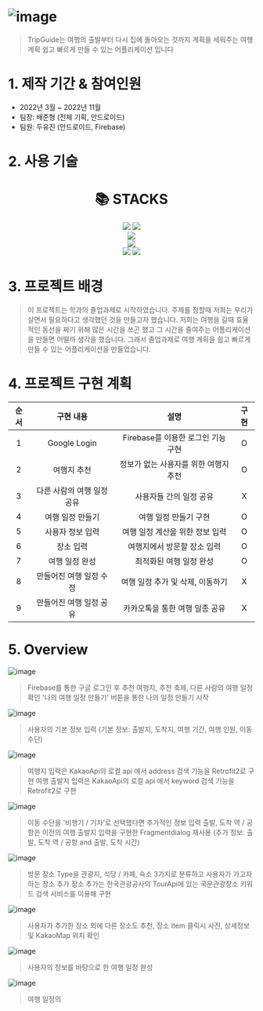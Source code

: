 # ![image](https://user-images.githubusercontent.com/106158445/204071401-74ab78e2-71f6-4674-b436-042846edbea3.png)
> TripGuide는 여행의 출발부터 다시 집에 돌아오는 것까지 계획을 세워주는 여행 계획 쉽고 빠르게 만들 수 있는 어플리케이션 입니다

# 1. 제작 기간 & 참여인원
  * 2022년 3월 ~ 2022년 11월
  * 팀장: 배준형 (전체 기획, 안드로이드)
  * 팀원: 두유진 (안드로이드, Firebase)

# 2. 사용 기술
<div align=center><h1>📚 STACKS</h1></div>

<div align=center> 
  <img src="https://img.shields.io/badge/java-007396?style=for-the-badge&logo=java&logoColor=white"> 
  <img src="https://img.shields.io/badge/kotlin-7F52FF?style=for-the-badge&logo=kotlin&logoColor=white"> 
  <br>
  
  <img src="https://img.shields.io/badge/firebase-FFCA28?style=for-the-badge&logo=firebase&logoColor=white">
  <br>
  
  <img src="https://img.shields.io/badge/android studio-3DDC84?style=for-the-badge&logo=android studio&logoColor=white">
  <br>
  
  <img src="https://img.shields.io/badge/github-181717?style=for-the-badge&logo=github&logoColor=white">
  <img src="https://img.shields.io/badge/git-F05032?style=for-the-badge&logo=git&logoColor=white">
  <br>
</div>

# 3. 프로젝트 배경
> 이 프로젝트는 학과의 졸업과제로 시작하였습니다. 주제를 정할때 저희는 우리가 살면서 필요하다고 생각했던 것을 만들고자 했습니다. 
> 저희는 여행을 갈때 효율적인 동선을 짜기 위해 많은 시간을 쓰곤 했고 그 시간을 줄여주는 어플리케이션을 만들면
> 어떨까 생각을 했습니다. 그래서 졸업과제로 여행 계획을 쉽고 빠르게 만들 수 있는 어플리케이션을 만들었습니다.

# 4. 프로젝트 구현 계획
|순서|구현 내용|설명|구현|
|:---:|:---:|:---:|:---:|
|1|Google Login|Firebase를 이용한 로그인 기능 구현|O|
|2|여행지 추천|정보가 없는 사용자를 위한 여행지 추천|O|
|3|다른 사람의 여행 일정 공유|사용자들 간의 일정 공유|X|
|4|여행 일정 만들기|여행 일정 만들기 구현|O|
|5|사용자 정보 입력|여행 일정 계산을 위한 정보 입력|O|
|6|장소 입력|여행지에서 방문할 장소 입력|O|
|7|여행 일정 완성|최적화된 여행 일정 완성|O|
|8|만들어진 여행 일정 수정|여행 일정 추가 및 삭제, 이동하기|X|
|9|만들어진 여행 일정 공유|카카오톡을 통한 여행 일종 공유|X|

# 5. Overview
![image](https://user-images.githubusercontent.com/106158445/204072551-afd998fa-9a06-431d-bfef-cf5fae1a63b7.png)
  >Firebase를 통한 구글 로그인 후 추천 여행지, 추천 축제, 다른 사람의 여행 일정 확인
  >'나의 여행 일정 만들기' 버튼을 통한 나의 일정 만들기 시작
  
 ![image](https://user-images.githubusercontent.com/106158445/204072634-bfa2ab5c-a802-4253-95dc-449625b3eccf.png)
  >사용자의 기본 정보 입력
  >(기본 정보: 출발지, 도착지, 여행 기간, 여행 인원, 이동 수단)
  
  ![image](https://user-images.githubusercontent.com/106158445/204072868-3e728f76-5d76-4319-be60-04c839ba9c94.png)
  >여행지 입력은 KakaoApi의 로컬 api 에서 address 검색 기능을 Retrofit2로 구현
  >여행 출발지 입력은 KakaoApi의 로컬 api 에서 keyword 검색 기능을 Retrofit2로 구현
  
  ![image](https://user-images.githubusercontent.com/106158445/204072718-0ba2c9b8-09c0-4f40-9b59-da291ae6edf1.png)
  >이동 수단을 '비행기 / 기차'로 선택했다면 추가적인 정보 입력
  >출발, 도착 역 / 공항은 이전의 여행 출발지 입력을 구현한 Fragmentdialog 재사용
  >(추가 정보: 출발, 도착 역 / 공항 and 출발, 도착 시간)
  
  ![image](https://user-images.githubusercontent.com/106158445/204073043-92d40441-0ef0-47a1-8bf7-6fb6c213c9ab.png)
  >방문 장소 Type을 관광지, 식당 / 카페, 숙소 3가지로 분류하고 사용자가 가고자 하는 장소 추가
  >장소 추가는 한국관광공사의 TourApi에 있는 국문관광장소 키워드 검색 서비스를 이용해 구현
  
  ![image](https://user-images.githubusercontent.com/106158445/204073153-8a451988-e0c0-4ae2-9ecd-f81811c52648.png)
  >사용자가 추가한 장소 외에 다른 장소도 추천, 장소 Item 클릭시 사진, 상세정보 및 KakaoMap 위치 확인
  
  ![image](https://user-images.githubusercontent.com/106158445/204073236-b27b71ad-d759-4815-b66b-1e60ebb7db8e.png)
  >사용자의 정보를 바탕으로 한 여행 일정 완성
  
  ![image](https://user-images.githubusercontent.com/106158445/204073353-ba416ebb-5bd7-4fb6-be98-01092ffb61db.png)
  >여행 일정의 

  
 
